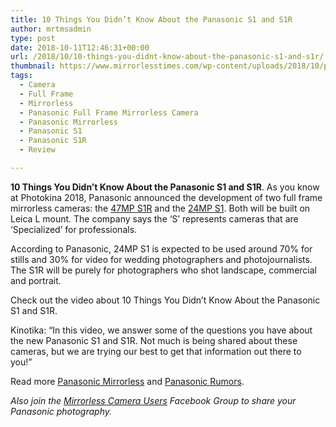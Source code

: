 ```yaml
---
title: 10 Things You Didn’t Know About the Panasonic S1 and S1R
author: mrtmsadmin
type: post
date: 2018-10-11T12:46:31+00:00
url: /2018/10/10-things-you-didnt-know-about-the-panasonic-s1-and-s1r/
thumbnail: https://www.mirrorlesstimes.com/wp-content/uploads/2018/10/panasonic-s1-s1r-full-frame-aynasiz.jpg
tags:
  - Camera
  - Full Frame
  - Mirrorless
  - Panasonic Full Frame Mirrorless Camera
  - Panasonic Mirrorless
  - Panasonic S1
  - Panasonic S1R
  - Review

---
```

**10 Things You Didn’t Know About the Panasonic S1 and S1R**. As you know at Photokina 2018, Panasonic announced the development of two full frame mirrorless cameras: the <a href="https://www.mirrorlesstimes.com/tags/panasonic-s1r/" target="_blank" rel="noopener">47MP S1R</a> and the <a href="https://www.mirrorlesstimes.com/tags/panasonic-s1/" target="_blank" rel="noopener">24MP S1</a>. Both will be built on Leica L mount. The company says the &#8216;S&#8217; represents cameras that are &#8216;Specialized&#8217; for professionals.

According to Panasonic, 24MP S1 is expected to be used around 70% for stills and 30% for video for wedding photographers and photojournalists. The S1R will be purely for photographers who shot landscape, commercial and portrait.

Check out the video about 10 Things You Didn’t Know About the Panasonic S1 and S1R. <!--more-->

Kinotika: “In this video, we answer some of the questions you have about the new Panasonic S1 and S1R. Not much is being shared about these cameras, but we are trying our best to get that information out there to you!”



Read more [Panasonic Mirrorless][1] and [Panasonic Rumors][2].

_Also join the <a class="ext-link" title="" href="https://www.facebook.com/groups/1613303922265409/" target="_blank" rel="external nofollow noopener">Mirrorless Camera Users</a> Facebook Group to share your Panasonic photography._

 [1]: https://www.mirrorlesstimes.com/tags/panasonic-mirrorless "Panasonic Mirrorless News"
 [2]: https://www.dailycameranews.com/tag/panasonic-rumors/